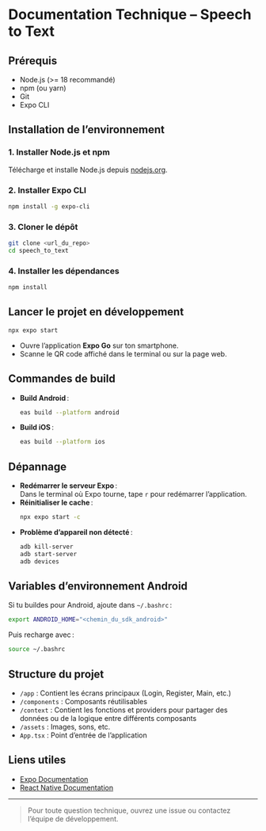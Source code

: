 # Documentation Technique – Speech to Text

## Prérequis

- Node.js (>= 18 recommandé)
- npm (ou yarn)
- Git
- Expo CLI

## Installation de l’environnement

### 1. Installer Node.js et npm

Télécharge et installe Node.js depuis [nodejs.org](https://nodejs.org/).

### 2. Installer Expo CLI

```bash
npm install -g expo-cli
```

### 3. Cloner le dépôt

```bash
git clone <url_du_repo>
cd speech_to_text
```

### 4. Installer les dépendances

```bash
npm install
```

## Lancer le projet en développement

```bash
npx expo start
```
- Ouvre l’application **Expo Go** sur ton smartphone.
- Scanne le QR code affiché dans le terminal ou sur la page web.

## Commandes de build

- **Build Android** :
  ```bash
  eas build --platform android
  ```
- **Build iOS** :
  ```bash
  eas build --platform ios
  ```

## Dépannage

- **Redémarrer le serveur Expo** :  
  Dans le terminal où Expo tourne, tape `r` pour redémarrer l’application.
- **Réinitialiser le cache** :
  ```bash
  npx expo start -c
  ```
- **Problème d’appareil non détecté** :
  ```bash
  adb kill-server
  adb start-server
  adb devices
  ```

## Variables d’environnement Android

Si tu buildes pour Android, ajoute dans `~/.bashrc` :
```bash
export ANDROID_HOME="<chemin_du_sdk_android>"
```
Puis recharge avec :
```bash
source ~/.bashrc
```

## Structure du projet

- `/app` : Contient les écrans principaux (Login, Register, Main, etc.)
- `/components` : Composants réutilisables
- `/context` : Contient les fonctions et providers pour partager des données ou de la logique entre différents composants
- `/assets` : Images, sons, etc.
- `App.tsx` : Point d’entrée de l’application

## Liens utiles

- [Expo Documentation](https://docs.expo.dev/)
- [React Native Documentation](https://reactnative.dev/)

---

> Pour toute question technique, ouvrez une issue ou contactez l’équipe de développement.